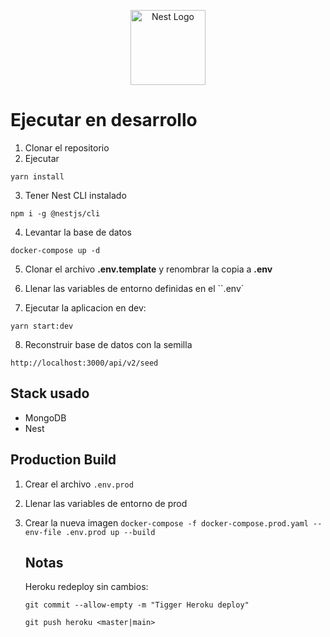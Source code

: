 <p align="center">
  <a href="http://nestjs.com/" target="blank"><img src="https://nestjs.com/img/logo-small.svg" width="120" alt="Nest Logo" /></a>
</p>

# Ejecutar en desarrollo

1. Clonar el repositorio
2. Ejecutar

```
yarn install
```

3. Tener Nest CLI instalado

```
npm i -g @nestjs/cli
```

4. Levantar la base de datos

```
docker-compose up -d
```

5. Clonar el archivo **.env.template** y renombrar la copia a **.env**

6. Llenar las variables de entorno definidas en el ``.env`

7. Ejecutar la aplicacion en dev:

```
yarn start:dev
```

8. Reconstruir base de datos con la semilla

```
http://localhost:3000/api/v2/seed
```

## Stack usado

- MongoDB
- Nest

## Production Build

1. Crear el archivo `.env.prod`
2. Llenar las variables de entorno de prod
3. Crear la nueva imagen
   `docker-compose -f docker-compose.prod.yaml --env-file .env.prod up --build`

   ## Notas

   Heroku redeploy sin cambios:

   `git commit --allow-empty -m "Tigger Heroku deploy"`

   `git push heroku <master|main>`
